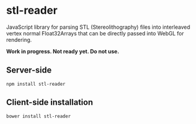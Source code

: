 # stl-reader

JavaScript library for parsing STL (Stereolithography) files into interleaved
vertex normal Float32Arrays that can be directly passed into WebGL for
rendering.

**Work in progress. Not ready yet. Do not use.**

## Server-side

```
npm install stl-reader
```

## Client-side installation

```
bower install stl-reader
```

